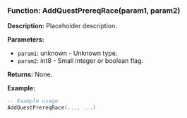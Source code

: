 ### Function: AddQuestPrereqRace(param1, param2)

**Description:**
Placeholder description.

**Parameters:**
- `param1`: unknown - Unknown type.
- `param2`: int8 - Small integer or boolean flag.

**Returns:** None.

**Example:**

```lua
-- Example usage
AddQuestPrereqRace(..., ...)
```
